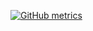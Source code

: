 [![GitHub metrics](https://metrics.lecoq.io/CoalByte?languages=1&isocalendar=1&followup=1)](https://github.com/lowlighter/metrics)
